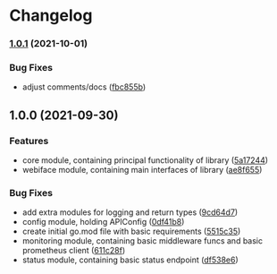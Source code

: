 # Changelog

### [1.0.1](https://www.github.com/shipperizer/miniature-monkey/compare/v1.0.0...v1.0.1) (2021-10-01)


### Bug Fixes

* adjust comments/docs ([fbc855b](https://www.github.com/shipperizer/miniature-monkey/commit/fbc855bffe4a523c9c82b88e5119085476d19864))

## 1.0.0 (2021-09-30)


### Features

* core module, containing principal functionality of library ([5a17244](https://www.github.com/shipperizer/miniature-monkey/commit/5a172442fcdab732a43df8e30badf052b794792d))
* webiface module, containing main interfaces of library ([ae8f655](https://www.github.com/shipperizer/miniature-monkey/commit/ae8f65500017fb59945ec9bc80bf79420abf16d0))


### Bug Fixes

* add extra modules for logging and return types ([9cd64d7](https://www.github.com/shipperizer/miniature-monkey/commit/9cd64d7152310e7ae9e21cf58c0c6f7a4193e22f))
* config module, holding APIConfig ([0df41b8](https://www.github.com/shipperizer/miniature-monkey/commit/0df41b8ecde415e3dbcb769893a7ae0025211548))
* create initial go.mod file with basic requirements ([5515c35](https://www.github.com/shipperizer/miniature-monkey/commit/5515c35d7225653179cb045c4caa783ae05621db))
* monitoring module, containing basic middleware funcs and basic prometheus client ([611c28f](https://www.github.com/shipperizer/miniature-monkey/commit/611c28f6b14b5c9df0c99c92a76020d658fe9481))
* status module, containing basic status endpoint ([df538e6](https://www.github.com/shipperizer/miniature-monkey/commit/df538e66b8e685f61a716b7ac494cf501c6b64bf))
